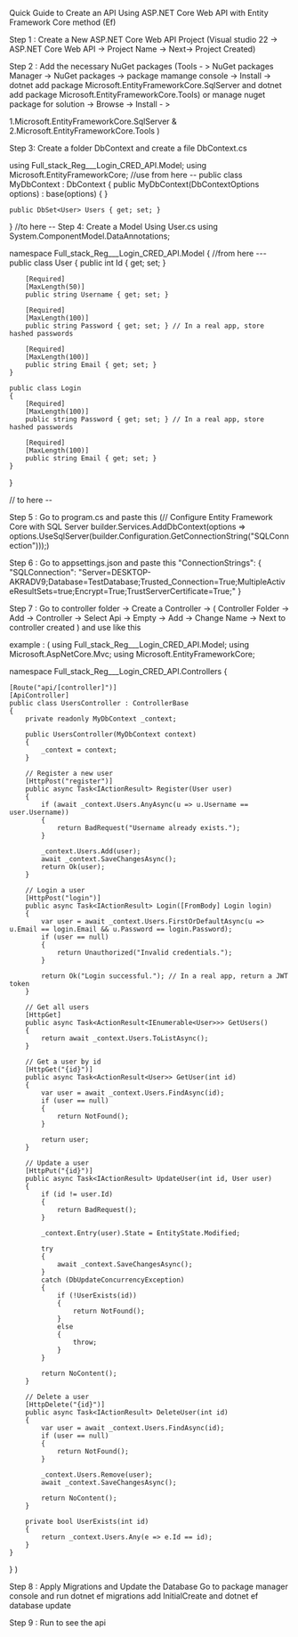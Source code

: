 Quick Guide to Create an API Using ASP.NET Core Web API with Entity Framework Core method (Ef)

Step 1 : Create a New ASP.NET Core Web API Project (Visual studio 22 -> ASP.NET Core Web API -> Project Name -> Next-> Project Created)

Step 2 : Add the necessary NuGet packages (Tools - > NuGet packages Manager -> NuGet packages ->
 package mamange console -> Install -> dotnet add package Microsoft.EntityFrameworkCore.SqlServer and dotnet add package Microsoft.EntityFrameworkCore.Tools) or 
manage nuget package for solution -> Browse -> Install - >   

1.Microsoft.EntityFrameworkCore.SqlServer & 
2.Microsoft.EntityFrameworkCore.Tools )

Step 3: Create a folder DbContext and create a file DbContext.cs

using Full_stack_Reg___Login_CRED_API.Model;
using Microsoft.EntityFrameworkCore;
//use from here --
public class MyDbContext : DbContext
{
    public MyDbContext(DbContextOptions<MyDbContext> options) : base(options)
    {
    }

    public DbSet<User> Users { get; set; }
}
//to here --
Step 4: Create a Model Using User.cs
using System.ComponentModel.DataAnnotations;

namespace Full_stack_Reg___Login_CRED_API.Model
{
//from here ---
    public class User
    {
        public int Id { get; set; }

        [Required]
        [MaxLength(50)]
        public string Username { get; set; }

        [Required]
        [MaxLength(100)]
        public string Password { get; set; } // In a real app, store hashed passwords

        [Required]
        [MaxLength(100)]
        public string Email { get; set; }
    }

    public class Login
    {
        [Required]
        [MaxLength(100)]
        public string Password { get; set; } // In a real app, store hashed passwords

        [Required]
        [MaxLength(100)]
        public string Email { get; set; }
    }
}

// to here --

Step 5 : Go to program.cs and paste this 
(// Configure Entity Framework Core with SQL Server
builder.Services.AddDbContext<DataBaseConnection>(options =>
    options.UseSqlServer(builder.Configuration.GetConnectionString("SQLConnection")));)

Step 6 : Go to appsettings.json and paste this 
"ConnectionStrings": {
    "SQLConnection": "Server=DESKTOP-AKRADV9;Database=TestDatabase;Trusted_Connection=True;MultipleActiveResultSets=true;Encrypt=True;TrustServerCertificate=True;"
}
 

Step 7 : Go to controller folder -> Create a Controller -> ( Controller Folder -> Add -> Controller -> Select Api -> Empty -> Add -> Change Name -> Next to controller created ) and use like this

example : (
using Full_stack_Reg___Login_CRED_API.Model;
using Microsoft.AspNetCore.Mvc;
using Microsoft.EntityFrameworkCore;

namespace Full_stack_Reg___Login_CRED_API.Controllers
{

    [Route("api/[controller]")]
    [ApiController]
    public class UsersController : ControllerBase
    {
        private readonly MyDbContext _context;

        public UsersController(MyDbContext context)
        {
            _context = context;
        }

        // Register a new user
        [HttpPost("register")]
        public async Task<IActionResult> Register(User user)
        {
            if (await _context.Users.AnyAsync(u => u.Username == user.Username))
            {
                return BadRequest("Username already exists.");
            }

            _context.Users.Add(user);
            await _context.SaveChangesAsync();
            return Ok(user);
        }

        // Login a user
        [HttpPost("login")]
        public async Task<IActionResult> Login([FromBody] Login login)
        {
            var user = await _context.Users.FirstOrDefaultAsync(u => u.Email == login.Email && u.Password == login.Password);
            if (user == null)
            {
                return Unauthorized("Invalid credentials.");
            }

            return Ok("Login successful."); // In a real app, return a JWT token
        }

        // Get all users
        [HttpGet]
        public async Task<ActionResult<IEnumerable<User>>> GetUsers()
        {
            return await _context.Users.ToListAsync();
        }

        // Get a user by id
        [HttpGet("{id}")]
        public async Task<ActionResult<User>> GetUser(int id)
        {
            var user = await _context.Users.FindAsync(id);
            if (user == null)
            {
                return NotFound();
            }

            return user;
        }

        // Update a user
        [HttpPut("{id}")]
        public async Task<IActionResult> UpdateUser(int id, User user)
        {
            if (id != user.Id)
            {
                return BadRequest();
            }

            _context.Entry(user).State = EntityState.Modified;

            try
            {
                await _context.SaveChangesAsync();
            }
            catch (DbUpdateConcurrencyException)
            {
                if (!UserExists(id))
                {
                    return NotFound();
                }
                else
                {
                    throw;
                }
            }

            return NoContent();
        }

        // Delete a user
        [HttpDelete("{id}")]
        public async Task<IActionResult> DeleteUser(int id)
        {
            var user = await _context.Users.FindAsync(id);
            if (user == null)
            {
                return NotFound();
            }

            _context.Users.Remove(user);
            await _context.SaveChangesAsync();

            return NoContent();
        }

        private bool UserExists(int id)
        {
            return _context.Users.Any(e => e.Id == id);
        }
    }
}
)

Step 8 : Apply Migrations and Update the Database
Go to package manager console and run dotnet ef migrations add InitialCreate and dotnet ef database update

Step 9 : Run to see the api
